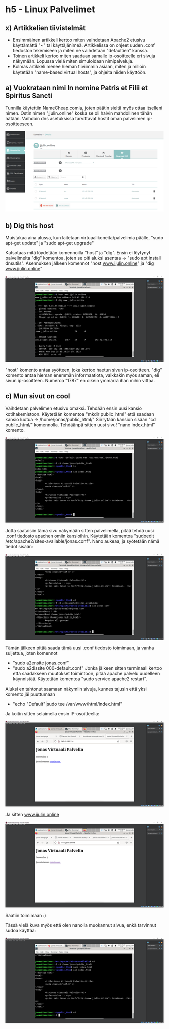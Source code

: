 # h5 - Linux Palvelimet

## x) Artikkelien tiivistelmät

- Ensimmäinen artikkeli kertoo miten vaihdetaan Apache2 etusivu käyttämättä "~" tai käyttäjänimeä. Artikkelissa on ohjeet uuden .conf tiedoston tekemiseen ja miten ne vaihdetaan "defaultien" kanssa.
- Toinen artikkeli kertoo miten saadaan samalle ip-osoitteelle eri sivuja näkymään. Lopussa vielä miten simuloidaan nimipalveluja.
- Kolmas artikkeli menee hieman tiiviimmin asiaan, miten ja milloin käytetään "name-based virtual hosts", ja ohjeita niiden käyttöön.

## a) Vuokrataan nimi In nomine Patris et Filii et Spiritus Sancti

Tunnilla käytettiin NameCheap.comia, joten päätin sieltä myös ottaa itselleni nimen. Ostin nimen "jjulin.online" koska se oli halvin mahdollinen tähän hätään.
Vaihdoin dns asetuksissa tarvittavat hostit oman palvelimen ip-osoitteeseen.

![Add file: NameCheap](domainnimi.png)


## b) Dig this host

Muistakaa aina alussa, kun laitetaan virtuaalikoneita/palvelimia päälle, "sudo apt-get update" ja "sudo apt-get upgrade"

Katsotaas mitä löydetään komennoilla "host" ja "dig". Ensin ei löytynyt palvelimelta "dig" komentoa, joten se piti aluksi asentaa -> "sudo apt install dnsutils".
Asennuksen jälkeen komennot "host www.jjulin.online" ja "dig www.jjulin.online"

![Add file: Host ja dig](hostjadigkomennot.png)

"host" komento antaa syötteen, joka kertoo haetun sivun ip-osoitteen.
"dig" komento antaa hieman enemmän informaatiota, vaikkakin myös saman, eli sivun ip-osoitteen. Numeroa "1787" en oikein ymmärrä ihan mihin vittaa. 

## c) Mun sivut on cool

Vaihdetaan palvelimen etusivu omaksi. Tehdään ensin uusi kansio kotihakemistoon. 
Käytetään komentoa "mkdir public_html" että saadaan kansio luotua -> /home/jonas/public_html/"
Siirrytään kansion sisään "cd public_html/" komennolla.
Tehdäänpä sitten uusi sivu! "nano index.html" komento. 

![Add file: Index html sisältö](indexhtmlsisalto.png)

Jotta saataisiin tämä sivu näkymään sitten palvelimella, pitää tehdä uusi .conf tiedosto apachen omiin kansioihin.
Käytetään komentoa "sudoedit /etc/apache2/sites-available/jonas.conf". Nano aukeaa, ja syötetään nämä tiedot sisään:

![Add file: Jonas conf sisältö](jonasconfsisalto.png)

Tämän jälkeen pitää saada tämä uusi .conf tiedosto toimimaan, ja vanha suljettua, joten komennot
- "sudo a2ensite jonas.conf"
- "sudo a2dissite 000-default.conf"
Jonka jälkeen sitten terminaali kertoo että saadakseen muutokset toimintoon, pitää apache palvelu uudelleen käynnistää.
Käytetään komentoa "sudo service apache2 restart".

Aluksi en tahtonut saamaan näkymiin sivuja, kunnes tajusin että yksi komento jäi puuttumaan
- "echo "Default"|sudo tee /var/www/html/index.html"

Ja koitin sitten selaimella ensin IP-osoitteella:

![Add file: IP-näkymä](palvelimenetusivuvaihettu.png)

Ja sitten www.jjulin.online

![Add file: Oma nimi](palvelimenetusivuomallanimella.png)

Saatiin toimimaan :)

Tässä vielä kuva myös että olen nanolla muokannut sivua, enkä tarvinnut sudoa käyttää:

![Add file: Nano best](paaseenanollamuokkaamaan.png)
